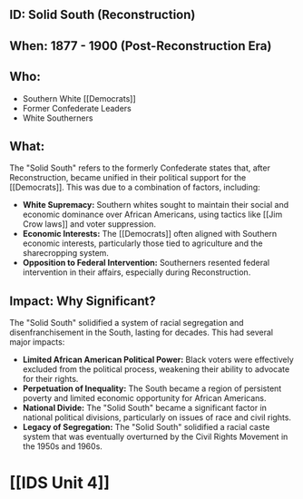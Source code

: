 ## ID: Solid South (Reconstruction)

## When: 1877 - 1900 (Post-Reconstruction Era)

## Who: 
* Southern White [[Democrats]] 
* Former Confederate Leaders 
* White Southerners 

## What: 
The "Solid South" refers to the formerly Confederate states that, after Reconstruction, became unified in their political support for the [[Democrats]].  This was due to a combination of factors, including: 
* **White Supremacy:**  Southern whites sought to maintain their social and economic dominance over African Americans, using tactics like [[Jim Crow laws]] and voter suppression.
* **Economic Interests:** The [[Democrats]] often aligned with Southern economic interests, particularly those tied to agriculture and the sharecropping system.
* **Opposition to Federal Intervention:** Southerners resented federal intervention in their affairs, especially during Reconstruction.

## Impact: Why Significant? 
The "Solid South" solidified a system of racial segregation and disenfranchisement in the South, lasting for decades. This had several major impacts:
* **Limited African American Political Power:**  Black voters were effectively excluded from the political process, weakening their ability to advocate for their rights.
* **Perpetuation of Inequality:**  The South became a region of persistent poverty and limited economic opportunity for African Americans.
* **National Divide:** The "Solid South" became a significant factor in national political divisions, particularly on issues of race and civil rights. 
* **Legacy of Segregation:**  The "Solid South" solidified a racial caste system that was eventually overturned by the Civil Rights Movement in the 1950s and 1960s. 

# [[IDS Unit 4]]